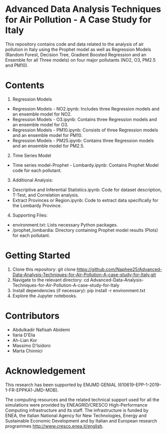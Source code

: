 
# Advanced Data Analysis Techniques for Air Pollution - A Case Study for Italy

This repository contains code and data related to the analysis of air pollution in Italy using the Prophet model as well as Regression Models (Random Forest, Decision Tree, Gradient Boosted Regression and an Ensemble for all Three models) on four major pollutants (NO2, O3, PM2.5 and PM10).

# Contents
1. Regression Models
- Regression Models - NO2.ipynb: Includes three Regression models and an ensemble model for NO2.
- Regression Models - O3.ipynb: Contains three Regression models and an ensemble model for O3.
- Regression Models - PM10.ipynb: Consists of three Regression models and an ensemble model for PM10.
- Regression Models - PM25.ipynb: Contains three Regression models and an ensemble model for PM2.5.

2. Time Series Model
- Time series model-Prophet - Lombardy.ipynb: Contains Prophet Model code for each pollutant.

3. Additional Analysis:
- Descriptive and Inferential Statistics.ipynb: Code for dataset description, T-Test, and Correlation analysis.
- Extract Provinces or Region.ipynb: Code to extract data specifically for the Lombardy Province.

4. Supporting Files:
- environment.txt: Lists necessary Python packages.
- /prophet_lombardia: Directory containing Prophet model results (Plots) for each pollutant.


# Getting Started
1. Clone this repository: git clone https://github.com/Naphee25/Advanced-Data-Analysis-Techniques-for-Air-Pollution-A-case-study-for-Italy.git
2. Navigate to the relevant directory: cd Advanced-Data-Analysis-Techniques-for-Air-Pollution-A-case-study-for-Italy
3. Install dependencies (if necessary): pip install -r environment.txt
4. Explore the Jupyter notebooks.


# Contributors
- Abdulkadir Nafisah Abidemi
- Ilaria D’Elia
- Ah-Lian Kor
- Massimo D’Isidoro
- Marta Chinnici

# Acknowledgement

This research has been supported by EMJMD GENIAL (610619-EPP-1-2019-1-FR-EPPKA1-JMD-MOB).

The computing resources and the related technical support used for all the simulations were provided by ENEAGRID/CRESCO High-Performance Computing infrastructure and its
staff. The infrastructure is funded by ENEA, the Italian National Agency for New Technologies, Energy and Sustainable Economic Development and by Italian and European research programmes http://www.cresco.enea.it/english.

